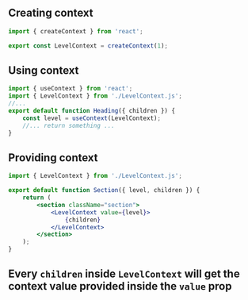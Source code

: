 ## Creating context
```jsx
import { createContext } from 'react';

export const LevelContext = createContext(1);
```
## Using context
```jsx
import { useContext } from 'react';
import { LevelContext } from './LevelContext.js';
//...
export default function Heading({ children }) {
	const level = useContext(LevelContext);
	//... return something ...
}
```
## Providing context
```jsx
import { LevelContext } from './LevelContext.js';  

export default function Section({ level, children }) {  
	return (  
		<section className="section">  
			<LevelContext value={level}>  
				{children}  
			</LevelContext>  
		</section>  
	);  
}
```
## Every `children` inside `LevelContext` will get the context value provided inside the `value` prop